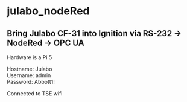 # julabo_nodeRed
## Bring Julabo CF-31 into Ignition via RS-232 -> NodeRed -> OPC UA <br>

Hardware is a Pi 5<br>

Hostname: Julabo<br>
Username: admin<br>
Password: Abbott1!<br>

Connected to TSE wifi<br>

